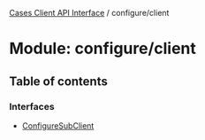 [Cases Client API Interface](../server_client_api.md) / configure/client

# Module: configure/client

## Table of contents

### Interfaces

- [ConfigureSubClient](../interfaces/configure_client.configuresubclient.md)
